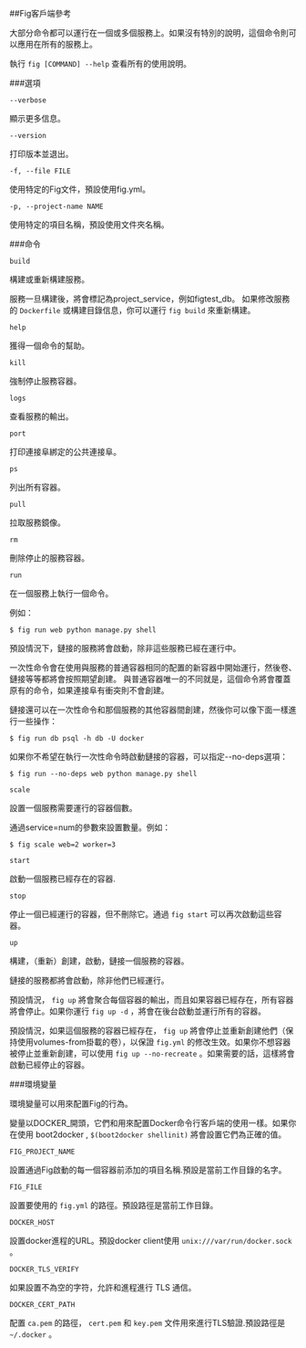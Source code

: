 ##Fig客戶端參考

大部分命令都可以運行在一個或多個服務上。如果沒有特別的說明，這個命令則可以應用在所有的服務上。

執行 `fig [COMMAND] --help` 查看所有的使用說明。

###選項

`--verbose`

顯示更多信息。

`--version`

打印版本並退出。

`-f, --file FILE`

使用特定的Fig文件，預設使用fig.yml。

`-p, --project-name NAME`

使用特定的項目名稱，預設使用文件夾名稱。

###命令

`build`

構建或重新構建服務。

服務一旦構建後，將會標記為project_service，例如figtest_db。
如果修改服務的 `Dockerfile` 或構建目錄信息，你可以運行 `fig build` 來重新構建。

`help`

獲得一個命令的幫助。

`kill`

強制停止服務容器。

`logs`

查看服務的輸出。

`port`

打印連接阜綁定的公共連接阜。

`ps`

列出所有容器。

`pull`

拉取服務鏡像。

`rm`

刪除停止的服務容器。

`run`

在一個服務上執行一個命令。

例如：

```
$ fig run web python manage.py shell
```

預設情況下，鏈接的服務將會啟動，除非這些服務已經在運行中。

一次性命令會在使用與服務的普通容器相同的配置的新容器中開始運行，然後卷、鏈接等等都將會按照期望創建。
與普通容器唯一的不同就是，這個命令將會覆蓋原有的命令，如果連接阜有衝突則不會創建。

鏈接還可以在一次性命令和那個服務的其他容器間創建，然後你可以像下面一樣進行一些操作：

```
$ fig run db psql -h db -U docker
```

如果你不希望在執行一次性命令時啟動鏈接的容器，可以指定--no-deps選項：

```
$ fig run --no-deps web python manage.py shell
```

`scale`

設置一個服務需要運行的容器個數。

通過service=num的參數來設置數量。例如：

```
$ fig scale web=2 worker=3
```

`start`

啟動一個服務已經存在的容器.

`stop`

停止一個已經運行的容器，但不刪除它。通過 `fig start` 可以再次啟動這些容器。

`up`

構建，（重新）創建，啟動，鏈接一個服務的容器。

鏈接的服務都將會啟動，除非他們已經運行。

預設情況， `fig up` 將會聚合每個容器的輸出，而且如果容器已經存在，所有容器將會停止。如果你運行 `fig up -d` ，將會在後台啟動並運行所有的容器。

預設情況，如果這個服務的容器已經存在， `fig up` 將會停止並重新創建他們（保持使用volumes-from掛載的卷），以保證 `fig.yml` 的修改生效。如果你不想容器被停止並重新創建，可以使用 `fig up --no-recreate` 。如果需要的話，這樣將會啟動已經停止的容器。

###環境變量

環境變量可以用來配置Fig的行為。

變量以DOCKER_開頭，它們和用來配置Docker命令行客戶端的使用一樣。如果你在使用 boot2docker , `$(boot2docker shellinit)` 將會設置它們為正確的值。

`FIG_PROJECT_NAME`

設置通過Fig啟動的每一個容器前添加的項目名稱.預設是當前工作目錄的名字。

`FIG_FILE`

設置要使用的 `fig.yml` 的路徑。預設路徑是當前工作目錄。

`DOCKER_HOST`

設置docker進程的URL。預設docker client使用 `unix:///var/run/docker.sock` 。

`DOCKER_TLS_VERIFY`

如果設置不為空的字符，允許和進程進行 TLS 通信。

`DOCKER_CERT_PATH`

配置 `ca.pem` 的路徑， `cert.pem` 和 `key.pem` 文件用來進行TLS驗證.預設路徑是 `~/.docker` 。

